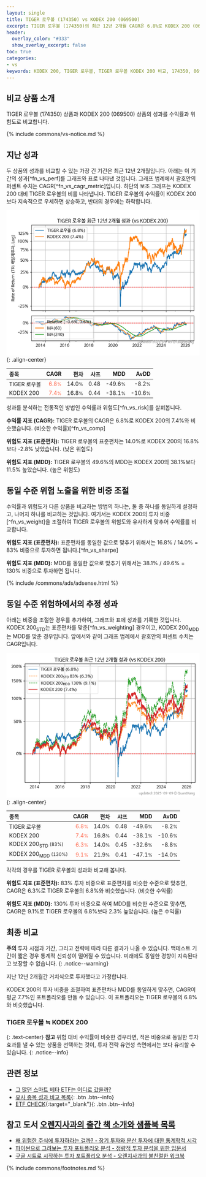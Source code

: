 ```yaml
---
layout: single
title: TIGER 로우볼 (174350) vs KODEX 200 (069500)
excerpt: TIGER 로우볼 (174350)의 최근 12년 2개월 CAGR은 6.8%로 KODEX 200 (069500)의 7.4%와 비슷했습니다.
header:
  overlay_color: "#333"
  show_overlay_excerpt: false
toc: true
categories:
- vs
keywords: KODEX 200, TIGER 로우볼, TIGER 로우볼 KODEX 200 비교, 174350, 069500, 174350 174350 비교
---
```


## 비교 상품 소개


TIGER 로우볼 (174350) 상품과 KODEX 200 (069500) 상품의 성과를 수익률과 위험도로 비교합니다.





{% include commons/vs-notice.md %}

## 지난 성과

두 상품의 성과를 비교할 수 있는 가장 긴 기간은 최근 12년 2개월입니다. 아래는 이 기간의 성과[^fn_vs_perf]를 그래프와 표로 나타낸 것입니다.
그래프 범례에서 괄호안의 퍼센트 수치는 CAGR[^fn_vs_cagr_metric]입니다.
하단의 보조 그래프는 KODEX 200 대비 TIGER 로우볼의 비를 나타냅니다.
TIGER 로우볼의 수익률이 KODEX 200보다 지속적으로 우세하면 상승하고, 반대의 경우에는 하락합니다.

![TIGER 로우볼](/vs/images/174350-vs-069500_dual.png){: .align-center}

| **종목** | **CAGR** | **편차** | **샤프** | **MDD** | **AvDD** |
| :------------ | ------: | -----------: | -------: | ------: | -------: |
| TIGER 로우볼 | <span style="color: tomato">6.8<small>%</small></span> | 14.0<small>%</small> | 0.48 | -49.6<small>%</small> | -8.2<small>%</small> |
| KODEX 200 | <span style="color: tomato">7.4<small>%</small></span> | 16.8<small>%</small> | 0.44 | -38.1<small>%</small> | -10.6<small>%</small> |

<!-- more -->


성과를 분석하는 전통적인 방법인 수익률과 위험도[^fn_vs_risk]를 살펴봅니다.

**수익률 지표 (CAGR):** TIGER 로우볼의 CAGR은 6.8%로 KODEX 200의 7.4%와 비슷했습니다. (비슷한 수익률)[^fn_vs_comp]

**위험도 지표 (표준편차):** TIGER 로우볼의 표준편차는 14.0%로 KODEX 200의 16.8%보다 -2.8% 낮았습니다. (낮은 위험도)

**위험도 지표 (MDD):** TIGER 로우볼의 49.6%의 MDD는 KODEX 200의 38.1%보다 11.5% 높았습니다. (높은 위험도)



## 동일 수준 위험 노출을 위한 비중 조절

수익률과 위험도가 다른 상품을 비교하는 방법의 하나는, 둘 중 하나를 동일하게 설정하고, 나머지 하나를 비교하는 것입니다.
여기서는 KODEX 200의 투자 비중[^fn_vs_weight]을 조절하여 TIGER 로우볼의 위험도와 유사하게 맞추어 수익률를 비교합니다.

**위험도 지표 (표준편차):** 표준편차를 동일한 값으로 맞추기 위해서는 16.8% / 14.0% = 83% 비중으로 투자하면 됩니다.[^fn_vs_sharpe]

**위험도 지표 (MDD):** MDD를 동일한 값으로 맞추기 위해서는 38.1% / 49.6% = 130% 비중으로 투자하면 됩니다.


{% include /commons/ads/adsense.html %}



## 동일 수준 위험하에서의 추정 성과

아래는 비중을 조절한 경우를 추가하여, 그래프와 표에 성과를 기록한 것입니다.
KODEX 200<sub>STD</sub>는 표준편차를 맞춘[^fn_vs_weighting] 경우이고, KODEX 200<sub>MDD</sub>는 MDD를 맞춘 경우입니다.
앞에서와 같이 그래프 범례에서 괄호안의 퍼센트 수치는 CAGR입니다.


![TIGER 로우볼](/vs/images/174350-vs-069500.png){: .align-center}



| **종목** | **CAGR** | **편차** | **샤프** | **MDD** | **AvDD** |
| :------------ | ------: | -----------: | -------: | ------: | -------: |
| TIGER 로우볼 | <span style="color: tomato">6.8<small>%</small></span> | 14.0<small>%</small> | 0.48 | -49.6<small>%</small> | -8.2<small>%</small> |
| KODEX 200 | <span style="color: tomato">7.4<small>%</small></span> | 16.8<small>%</small> | 0.44 | -38.1<small>%</small> | -10.6<small>%</small> |
| KODEX 200<sub>STD</sub> <small>(83%)</small> | <span style="color: tomato">6.3<small>%</small></span> | 14.0<small>%</small> | 0.45 | -32.6<small>%</small> | -8.8<small>%</small> |
| KODEX 200<sub>MDD</sub> <small>(130%)</small> | <span style="color: tomato">9.1<small>%</small></span> | 21.9<small>%</small> | 0.41 | -47.1<small>%</small> | -14.0<small>%</small> |



각각의 경우를 TIGER 로우볼의 성과와 비교해 봅니다.

**위험도 지표 (표준편차):** 83% 투자 비중으로 표준편차를 비슷한 수준으로 맞추면, CAGR은 6.3%로 TIGER 로우볼의 6.8%와 비슷했습니다. (비슷한 수익률)

**위험도 지표 (MDD):** 130% 투자 비중으로 하여 MDD를 비슷한 수준으로 맞추면, CAGR은 9.1%로 TIGER 로우볼의 6.8%보다 2.3% 높았습니다. (높은 수익률)




## 최종 비교

**주의** 투자 시점과 기간, 그리고 전략에 따라 다른 결과가 나올 수 있습니다. 백테스트 기간이 짧은 경우 통계적 신뢰성이 떨어질 수 있습니다. 미래에도 동일한 경향이 지속된다고 보장할 수 없습니다.
{: .notice--warning}

지난 12년 2개월간 거치식으로 투자했다고 가정합니다.

KODEX 200의 투자 비중을 조절하여 표준편차나 MDD를 동일하게 맞추면, CAGR이 평균 7.7%인 포트폴리오를 만들 수 있습니다.
이 포트폴리오는 TIGER 로우볼의 6.8%와 비슷했습니다.

### TIGER 로우볼 ≒ KODEX 200
{: .text-center}
**참고** 위험 대비 수익률이 비슷한 경우라면, 적은 비중으로 동일한 투자 효과를 낼 수 있는 상품을 선택하는 것이, 투자 전략 유연성 측면에서는 보다 유리할 수 있습니다.
{: .notice--info}


## 관련 정보

- [그 많던 스마트 베타 ETF는 어디로 갔을까?](https://kongdori.tistory.com/164)
- [유사 종목 성과 비교 목록](/vs/){: .btn .btn--info}
- [ETF CHECK](https://www.etfcheck.co.kr/mobile/etpitem/069500/compare?compCode%5B%5D=174350){:target="_blank"}{: .btn .btn--info}


## 참고 도서 [오렌지사과의 출간 책 소개와 샘플북 목록](https://kongdori.tistory.com/691)

- [왜 위험한 주식에 투자하라는 걸까? - 장기 투자와 분산 투자에 대한 통계학적 시각](https://kongdori.tistory.com/421)
- [파이썬으로 그려보는 투자 포트폴리오 분석  - 정량적 투자 분석을 위한 입문서](https://kongdori.tistory.com/643)
- [구글 시트로 시작하는 투자 포트폴리오 분석 - 오렌지사과의 불친절한 워크북](https://kongdori.tistory.com/449)

{% include commons/footnotes.md %}